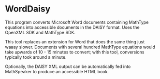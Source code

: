 # WordDaisy

This program converts Microsoft Word documents containing MathType equations into accessible documents in the DAISY format. Uses the OpenXML SDK and MathType SDK.

This tool replaces an extension for Word that does the same thing just waaay slower. Documents with several hundred MathType equations would take upwards of 10 - 15 minutes to convert; with this tool, conversions typically took around a minute.

Optionally, the DAISY XML output can be automatically fed into MathSpeaker to produce an accessible HTML book.
